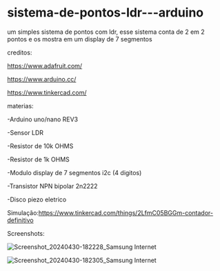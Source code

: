 # sistema-de-pontos-ldr---arduino
um simples sistema de pontos com ldr, esse sistema conta de 2 em 2 pontos e os mostra em um display de 7 segmentos 

creditos:

https://www.adafruit.com/

https://www.arduino.cc/

https://www.tinkercad.com/

materias:

-Arduino uno/nano REV3

-Sensor LDR

-Resistor de 10k OHMS

-Resistor de 1k OHMS

-Modulo display de 7 segmentos i2c (4 digitos)

-Transistor NPN bipolar 2n2222

-Disco piezo eletrico



Simulação:https://www.tinkercad.com/things/2LfmC05BGGm-contador-definitivo


Screenshots:



![Screenshot_20240430-182228_Samsung Internet](https://github.com/Golfinsstd/sistema-de-pontos-ldr---arduino/assets/165297153/b64409e4-11bd-4f92-8b50-5f949a58e94f)


![Screenshot_20240430-182305_Samsung Internet](https://github.com/Golfinsstd/sistema-de-pontos-ldr---arduino/assets/165297153/3281e9e8-e258-44c1-b598-2ae4580676ed)







